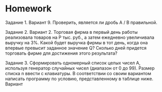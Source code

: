 # Homework
Задание 1. Вариант 9.	Проверить, является ли дробь A / B правильной. 

Задание 2. Вариант 2. Торговая фирма в первый день работы реализовала товаров на P тыс. руб., а затем ежедневно увеличивала выручку на 3%. Какой будет выручка фирмы в тот день, когда она впервые превысит заданное значение Q? Сколько дней придется торговать фирме для достижения этого результата?

Задание 3. Сформировать одномерный список целых чисел A, используя генератор случайных чисел (диапазон от 0 до 99). Размер списка n ввести с клавиатуры. В соответствии со своим вариантом написать программу по условию, представленному в таблице ниже. 
Вариант 
